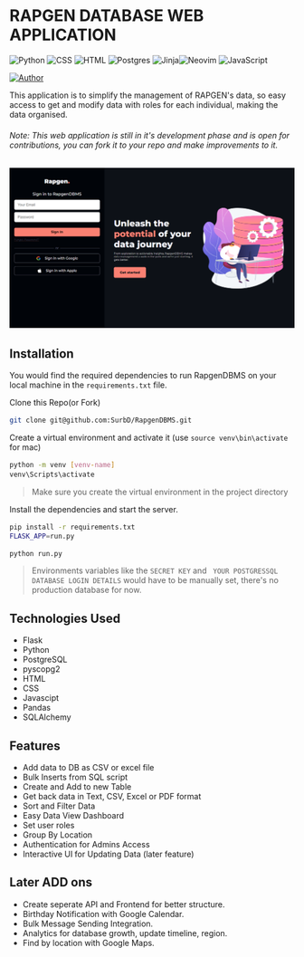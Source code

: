 # RAPGEN DATABASE WEB APPLICATION
![Python](https://img.shields.io/badge/Python-14354C.svg?logo=python&logoColor=white) ![CSS](https://img.shields.io/badge/CSS-1572B6.svg?logo=css3&logoColor=white) ![HTML](https://img.shields.io/badge/HTML-E34F26.svg?logo=html5&logoColor=white) ![Postgres](https://img.shields.io/badge/postgres-%23316192.svg?style=for-the-badge&logo=postgresql&logoColor=white) ![Jinja](https://img.shields.io/badge/jinja-white.svg?style=for-the-badge&logo=jinja&logoColor=black)![Neovim](https://img.shields.io/badge/NeoVim-%2357A143.svg?&style=for-the-badge&logo=neovim&logoColor=white) ![JavaScript](https://img.shields.io/badge/javascript-%23323330.svg?style=for-the-badge&logo=javascript&logoColor=%23F7DF1E)

[![Author](https://img.shields.io/badge/Author-PyDevyn-orange)](https://github.com/surbd)

This application is to simplify the management of RAPGEN's data, so easy access to get and modify data with roles for each individual, making the data organised.

###### Note: This web application is still in it's development phase and is open for contributions, you can fork it to your repo and make improvements to it.
![Login Page for RapgenDBMS](app/static/images/login-page-01.png)

## Installation

You would find the required dependencies to run RapgenDBMS on your local machine in the `requirements.txt` file.

Clone this Repo(or Fork)
```sh
git clone git@github.com:SurbD/RapgenDBMS.git
```
Create a virtual environment and activate it (use `source venv\bin\activate` for mac)
```sh
python -m venv [venv-name]
venv\Scripts\activate
```
> Make sure you create the virtual environment in the project directory

Install the dependencies and start the server.

```sh
pip install -r requirements.txt
FLASK_APP=run.py
```
```
python run.py
```
> Environments variables like the `SECRET KEY` and ` YOUR POSTGRESSQL DATABASE LOGIN DETAILS`
>  would have to be manually set, there's no production database for now.

## Technologies Used

- Flask
- Python
- PostgreSQL
- pyscopg2
- HTML
- CSS
- Javascipt
- Pandas
- SQLAlchemy

## Features

- Add data to DB as CSV or excel file
- Bulk Inserts from SQL script
- Create and Add to new Table
- Get back data in Text, CSV, Excel or PDF format
- Sort and Filter Data
- Easy Data View Dashboard
- Set user roles
- Group By Location
- Authentication for Admins Access
- Interactive UI for Updating Data (later feature)

## Later ADD ons

- Create seperate API and Frontend for better structure.
- Birthday Notification with Google Calendar.
- Bulk Message Sending Integration.
- Analytics for database growth, update timeline, region.
- Find by location with Google Maps.
